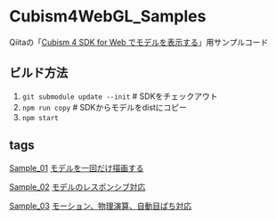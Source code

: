 # Cubism4WebGL_Samples

Qiitaの「[Cubism 4 SDK for Web でモデルを表示する](https://qiita.com/tatsuteb/items/2c00855968acd9f4b7df)」用サンプルコード

## ビルド方法

1. `git submodule update --init` # SDKをチェックアウト
2. `npm run copy` # SDKからモデルをdistにコピー
3. `npm start`

## tags

[Sample_01](https://github.com/tatsuteb/Cubism4WebGL_Samples/tree/Sample_01)
[モデルを一回だけ描画する](https://qiita.com/tatsuteb/items/2c00855968acd9f4b7df)

[Sample_02](https://github.com/tatsuteb/Cubism4WebGL_Samples/tree/Sample_02)
[モデルのレスポンシブ対応](https://qiita.com/tatsuteb/items/2c00855968acd9f4b7df#%E3%83%A2%E3%83%87%E3%83%AB%E3%81%AE%E3%83%AC%E3%82%B9%E3%83%9D%E3%83%B3%E3%82%B7%E3%83%96%E5%AF%BE%E5%BF%9Csample_02)

[Sample_03](https://github.com/tatsuteb/Cubism4WebGL_Samples/tree/Sample_03)
[モーション、物理演算、自動目ぱち対応](https://qiita.com/tatsuteb/items/2c00855968acd9f4b7df#%E3%83%A2%E3%83%BC%E3%82%B7%E3%83%A7%E3%83%B3%E7%89%A9%E7%90%86%E6%BC%94%E7%AE%97%E8%87%AA%E5%8B%95%E7%9B%AE%E3%81%B1%E3%81%A1%E5%AF%BE%E5%BF%9Csample_03)
